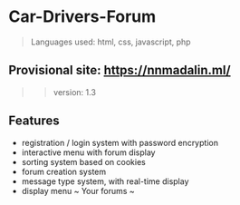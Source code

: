 # Car-Drivers-Forum
> Languages used: html, css, javascript, php

## Provisional site: https://nnmadalin.ml/
>>  version: 1.3

## Features
* registration / login system with password encryption
* interactive menu with forum display
* sorting system based on cookies
* forum creation system
* message type system, with real-time display
* display menu ~ Your forums ~
